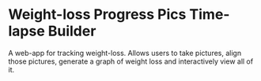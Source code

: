 # Weight-loss Progress Pics Time-lapse Builder

A web-app for tracking weight-loss. Allows users to take pictures, align those pictures, generate a graph of weight loss and interactively view all of it.
